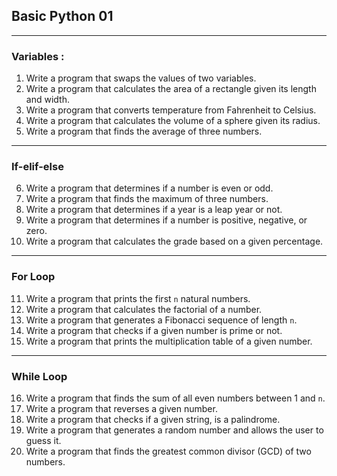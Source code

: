 ## Basic Python 01 
---
### Variables :
1. Write a program that swaps the values of two variables.
2. Write a program that calculates the area of a rectangle given its length and width.
3. Write a program that converts temperature from Fahrenheit to Celsius.
4. Write a program that calculates the volume of a sphere given its radius.
5. Write a program that finds the average of three numbers.
---
### If-elif-else
6. Write a program that determines if a number is even or odd.
7. Write a program that finds the maximum of three numbers.
8. Write a program that determines if a year is a leap year or not.
9. Write a program that determines if a number is positive, negative, or zero.
10. Write a program that calculates the grade based on a given percentage.
---
### For Loop
11. Write a program that prints the first `n` natural numbers.
12. Write a program that calculates the factorial of a number.
13. Write a program that generates a Fibonacci sequence of length `n`.
14. Write a program that checks if a given number is prime or not.
15. Write a program that prints the multiplication table of a given number.
---
### While Loop
16. Write a program that finds the sum of all even numbers between 1 and `n`.
17. Write a program that reverses a given number.
18. Write a program that checks if a given string, is a palindrome.
19. Write a program that generates a random number and allows the user to guess it.
20. Write a program that finds the greatest common divisor (GCD) of two numbers.